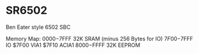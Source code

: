# SR6502
Ben Eater style 6502 SBC

Memory Map: 
$0000-$7FFF 32K SRAM (minus 256 Bytes for IO)
$7F00-$7FFF IO
  $7F00 VIA1
  $7F10 ACIA1
$8000-$FFFF 32K EEPROM
